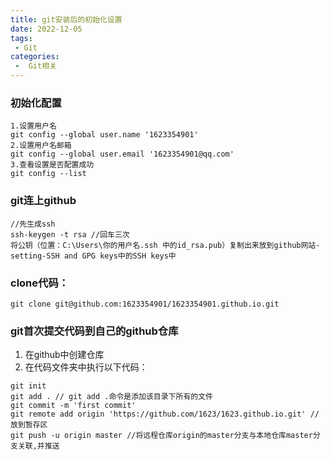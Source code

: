 ```yaml
---
title: git安装后的初始化设置
date: 2022-12-05
tags:
 - Git
categories:
 -  Git相关
---
```


### 初始化配置

```
1.设置用户名
git config --global user.name '1623354901'
2.设置用户名邮箱
git config --global user.email '1623354901@qq.com'
3.查看设置是否配置成功
git config --list
```
### git连上github

```
//先生成ssh
ssh-keygen -t rsa //回车三次
将公钥（位置：C:\Users\你的用户名.ssh 中的id_rsa.pub）复制出来放到github网站-setting-SSH and GPG keys中的SSH keys中
```

### clone代码：
```
git clone git@github.com:1623354901/1623354901.github.io.git
```

### git首次提交代码到自己的github仓库

1. 在github中创建仓库
2. 在代码文件夹中执行以下代码：
```
git init
git add . // git add .命令是添加该目录下所有的文件
git commit -m 'first commit'
git remote add origin 'https://github.com/1623/1623.github.io.git' //放到暂存区
git push -u origin master //将远程仓库origin的master分支与本地仓库master分支关联,并推送
```